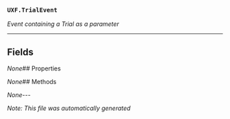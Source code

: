 ### `UXF.TrialEvent`
*Event containing a Trial as a parameter*
---
## Fields
*None*## Properties
*None*## Methods
*None*---
*Note: This file was automatically generated*
